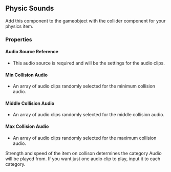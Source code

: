 ## Physic Sounds
Add this component to the gameobject with the collider component for your physics item.

### Properties

#### Audio Source Reference
- This audio source is required and will be the settings for the audio clips.

#### Min Collision Audio
- An array of audio clips randomly selected for the minimum collision audio.

#### Middle Collision Audio
- An array of audio clips randomly selected for the middle collision audio.

#### Max Collision Audio
- An array of audio clips randomly selected for the maximum collision audio.


Strength and speed of the item on collison determines the category Audio will be played from. If you want just one audio clip to play, input it to each category.
